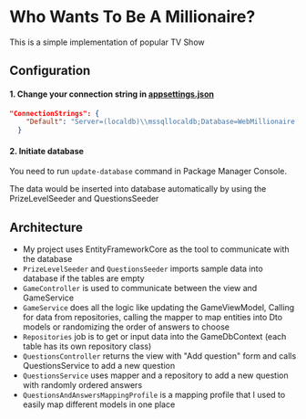 # Who Wants To Be A Millionaire?
This is a simple implementation of popular TV Show

## Configuration
#### 1. Change your connection string in [appsettings.json](appsettings.json)
```json
"ConnectionStrings": {
    "Default": "Server=(localdb)\\mssqllocaldb;Database=WebMillionaire;Trusted_Connection=True;"
  }
```

#### 2. Initiate database
You need to run `update-database` command in Package Manager Console.

The data would be inserted into database automatically by using the PrizeLevelSeeder and QuestionsSeeder

## Architecture
- My project uses EntityFrameworkCore as the tool to communicate with the database
- `PrizeLevelSeeder` and `QuestionsSeeder` imports sample data into database if the tables are empty
- `GameController` is used to communicate between the view and GameService
- `GameService` does all the logic like updating the GameViewModel, Calling for data from repositories, calling the mapper to map entities into Dto models or randomizing the order of answers to choose
- `Repositories` job is to get or input data into the GameDbContext (each table has its own repository class)
- `QuestionsController` returns the view with "Add question" form and calls QuestionsService to add a new question
- `QuestionsService` uses mapper and a repository to add a new question with randomly ordered answers
- `QuestionsAndAnswersMappingProfile` is a mapping profile that I used to easily map different models in one place
